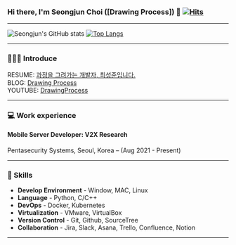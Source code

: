 ### Hi there, I'm Seongjun Choi ([Drawing Process]) 👋 [![Hits](https://hits.seeyoufarm.com/api/count/incr/badge.svg?url=https%3A%2F%2Fgithub.com%2FDrawingProcess%2F&count_bg=%2379C83D&title_bg=%23555555&icon=&icon_color=%23E7E7E7&title=hits&edge_flat=false)](https://hits.seeyoufarm.com)

***

<!--
**seongjunChoi0714/seongjunChoi0714** is a ✨ _special_ ✨ repository because its `README.md` (this file) appears on your GitHub profile.

Here are some ideas to get you started:

- 🔭 I’m currently working on ...
- 🌱 I’m currently learning ...
- 👯 I’m looking to collaborate on ...
- 🤔 I’m looking for help with ...
- 💬 Ask me about ...
- 📫 How to reach me: ...
- 😄 Pronouns: ...
- ⚡ Fun fact: ...
-->
![Seongjun's GitHub stats](https://github-readme-stats.vercel.app/api?username=DrawingProcess&count_private=true&show_icons=true&theme=radical)
[![Top Langs](https://github-readme-stats.vercel.app/api/top-langs/?username=DrawingProcess&layout=compact)](https://github.com/anuraghazra/github-readme-stats)
***
### 🧑🏻‍💻 Introduce
<!-- RESUME: [과정을 그려가는 개발자, 최성준입니다.](https://drawingprocess.github.io/)<br/> -->
RESUME: [과정을 그려가는 개발자, 최성준입니다.](https://www.notion.so/6114dce07437453ea72b2d003efd24fd)<br/>
BLOG: [Drawing Process](https://csj000714.tistory.com/)<br/>
YOUTUBE: [DrawingProcess](https://www.youtube.com/channel/UC61RSyqJK8I42EyVCSlJCqw)<br/>
***
### 💻 Work experience
#### Mobile Server Developer: V2X Research
Pentasecurity Systems, Seoul, Korea – (Aug 2021 - Present)
***
### 🌱 Skills
- **Develop Environment** - Window, MAC, Linux
- **Language** - Python, C/C++
- **DevOps** - Docker, Kubernetes
- **Virtualization** - VMware, VirtualBox
- **Version Control** - Git, Github, SourceTree
- **Collaboration** -  Jira, Slack, Asana, Trello, Confluence, Notion
***
